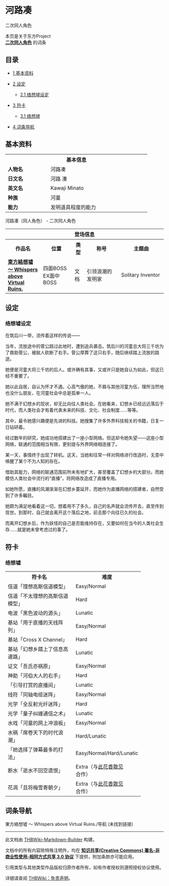 # 河路凑

<!-- source html: G:\repos\THBWiki-Markdown-Builder\THBWikiMarkdown\Temp\main\1\1a\ns0%3A%E6%B2%B3%E8%B7%AF%E5%87%91.html -->

二次同人角色

本页是关于东方Project  
 **[二次同人角色](./二次角色列表.md)** 的词条

## 目录

- [1 基本资料](#基本资料)
- [2 设定](#设定)

  - [2.1 络想墟设定](#络想墟设定)



- [3 符卡](#符卡)

  - [3.1 络想墟](#络想墟)



- [4 词条导航](#词条导航)





## 基本资料
[](./文件-河路凑.png.md)  [](./文件-河路凑.png.md)

<table>
<tbody><tr>
<th colspan="2">基本信息</th>
</tr>
<tr>
<td style="width:120px"><b>人物名</b></td><td style="min-width:300px">河路凑</td>
</tr><tr><td><b>日文名</b></td><td>河路 湊</td></tr><tr><td><b>英文名</b></td><td>Kawaji Minato</td></tr><tr><td><b>种族</b></td><td>河童</td></tr><tr><td><b>能力</b></td><td>发明道具程度的能力</td></tr></tbody></table>

河路凑（同人角色） - 二次同人角色

<table>
<tbody><tr>
<th colspan="5">登场信息</th>
</tr><tr><th><b>作品名</b></th><th><b>位置</b></th><th><b>类型</b></th><th><b>称号</b></th><th><b>主题曲</b></th></tr><tr><td rowspan="1" style="width:120px"><b><a href="./東方絡想墟_～_Whispers_above_Virtual_Ruins..md" title="東方絡想墟 ～ Whispers above Virtual Ruins.">東方絡想墟 ～ Whispers above Virtual Ruins.</a></b></td><td style="width:130px">四面BOSS<br>EX面中BOSS</td><td class="bg-color-danger-30" style="width:30px;">文档</td><td style="width:180px">引领浪潮的发明家</td><td style="width:200px">Solitary Inventor</td></tr></tbody></table>



## 设定

### 络想墟设定

  
在筑后川一带，流传着这样的传说——  

当年，流放途中的菅公路过此地时，遭到追兵袭击。筑后川的河童总大将三千坊为了救助菅公，被敌人砍断了右手。菅公厚葬了这只右手，随后继续踏上流放的路途。  

  

她便是河童大将三千坊的后人。或许确有其事，又或许只是她自认为如此，但这已经不重要了。  

她以此自居，自认为怀才不遇。心高气傲的她，不屑与其他河童为伍，理所当然地也没什么朋友，在河童社会中总是孤单一人。  

她不满于幻想乡的现状，却无比向往人类社会。在她看来，幻想乡已经远远落后于时代，而人类社会才有着代表未来的科技、文化、社会制度……等等。  

其中，最令她感兴趣便是先进的科技。她搜集了许多外界科技相关的书籍，日复一日钻研着。  

经过数年的研究，她成功地搭建出了一座小型网络。但这却令她失望——这座小型网络，联通的范围相当有限，更别提与外界网络相连接了。  

  

某一天，事情终于出现了转机。这天，当她和往常一样对网络进行改造时，无意中唤醒了某个不为人知的存在。  

借助其能力，网络的联通范围前所未有地扩大，甚至覆盖了幻想乡的大部分。而她模仿人类社会中流行的“直播”，将网络改造成了直播专用。  

如她所愿，直播的风潮渐渐在幻想乡蔓延开，而她作为直播网络的搭建者，自然受到了许多瞩目。  

她颇为满足地看着这一切，想着用不了多久，自己的名声就会流传开去，直至传到现世。到那时，自己就会离开这个落后之地，前去那个向往已久的社会。  

而离开幻想乡后，作为妖怪的自己是否能维持存在，又要如何在当今的人类社会生存……就是她未曾考虑过的事了。
  



## 符卡

### 络想墟

<table><tbody><tr><th><b>符卡名</b></th><th><b>难度</b></th></tr><tr><td style="width:200px">信道「理想高斯信道模型」</td><td style="width:180px">Easy/Normal</td></tr>
<tr><td style="width:200px">信道「不太理想的高斯信道模型」</td><td style="width:180px">Hard</td></tr>
<tr><td style="width:200px">电波「黑色波动的源头」</td><td style="width:180px">Lunatic</td></tr>
<tr><td style="width:200px">基站「用于直播的天线阵列」</td><td style="width:180px">Easy/Normal</td></tr>
<tr><td style="width:200px">基站「Cross X Channel」</td><td style="width:180px">Hard</td></tr>
<tr><td style="width:200px">基站「幻想乡踏上了信息高速路」</td><td style="width:180px">Lunatic</td></tr>
<tr><td style="width:200px">证文「吾氏亦祸原」</td><td style="width:180px">Easy/Normal</td></tr>
<tr><td style="width:200px">神助「河伯大人的右手」</td><td style="width:180px">Hard</td></tr>
<tr><td style="width:200px">「引导打赏的直播间」</td><td style="width:180px">Lunatic</td></tr>
<tr><td style="width:200px">线符「同轴电缆迷阵」</td><td style="width:180px">Easy/Normal</td></tr>
<tr><td style="width:200px">光学「全反射光纤迷阵」</td><td style="width:180px">Hard</td></tr>
<tr><td style="width:200px">光学「量子纠缠通信之术」</td><td style="width:180px">Lunatic</td></tr>
<tr><td style="width:200px">水戏「河童的网上冲浪板」</td><td style="width:180px">Easy/Normal</td></tr>
<tr><td style="width:200px">水祸「席卷天下的时代浪潮」</td><td style="width:180px">Hard/Lunatic</td></tr>
<tr><td style="width:200px">「她选择了弹幕最多的打法」</td><td style="width:180px">Easy/Normal/Hard/Lunatic</td></tr>
<tr><td style="width:200px">断水「逝水不回空遗恨」</td><td style="width:180px">Extra（与<a href="./此花香散见.md" title="此花香散见">此花香散见</a>合作）</td></tr>
<tr><td style="width:200px">花凋「且将梅雪寄朝夕」</td><td style="width:180px">Extra（与<a href="./此花香散见.md" title="此花香散见">此花香散见</a>合作）</td></tr></tbody></table>



## 词条导航
  
東方絡想墟 ～ Whispers above Virtual Ruins./导航 (未找到链接)
  





---

此文档由 [THBWiki-Markdown-Builder](https://github.com/Delsin-Yu/THBWiki-Markdown-Builder) 构建。

文档中的所有内容除特殊注明外，均在 [**知识共享(Creative Commons) 署名-非商业性使用-相同方式共享 3.0 协议**](https://creativecommons.org/licenses/by-sa/3.0/deed.zh-hans) 下提供，附加条款亦可能应用。

引用类型与其他类型作品版权归原作者所有，如有作者授权则遵照授权协议使用。

详细请查阅 [THBWiki：免责声明](https://thbwiki.cc/THBWiki:%E5%85%8D%E8%B4%A3%E5%A3%B0%E6%98%8E)。

